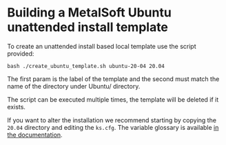 # Building a MetalSoft Ubuntu unattended install template
To create an unattended install based local template use the script provided:

```
bash ./create_ubuntu_template.sh ubuntu-20-04 20.04
```

The first param is the label of the template and the second must match the name of the directory under Ubuntu/ directory.

The script can be executed multiple times, the template will be deleted if it exists.

If you want to alter the installation we recommend starting by copying the `20.04` directory and editing the `ks.cfg`.  The variable glossary is available [in the documentation](https://docs.metalsoft.io/en/latest/guides/creating_a_local_install_template_from_scratch.html).
